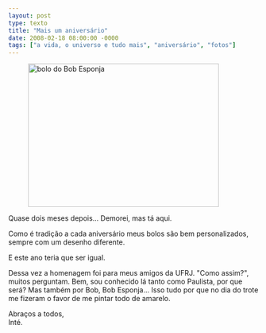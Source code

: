 ```yaml
---
layout: post
type: texto
title: "Mais um aniversário"
date: 2008-02-18 08:00:00 -0000
tags: ["a vida, o universo e tudo mais", "aniversário", "fotos"]
---
```

<figure class="foto-post">
    <img src="{{ site.baseurl }}/assets/fotos/2008/02/Aniversário Pedro 014.jpg" alt="bolo do Bob Esponja" title="foto do bolo do Bob Esponja" width="384px" height="288px" >
</figure>
Quase dois meses depois... Demorei, mas tá aqui.

Como é tradição a cada aniversário meus bolos são bem personalizados, sempre com um desenho diferente.

E este ano teria que ser igual.

Dessa vez a homenagem foi para meus amigos da UFRJ. "Como assim?", muitos perguntam. Bem, sou conhecido lá tanto como Paulista, por que será? Mas também por Bob, Bob Esponja... Isso tudo por que no dia do trote me fizeram o favor de me pintar todo de amarelo.

Abraços a todos,  
Inté.
